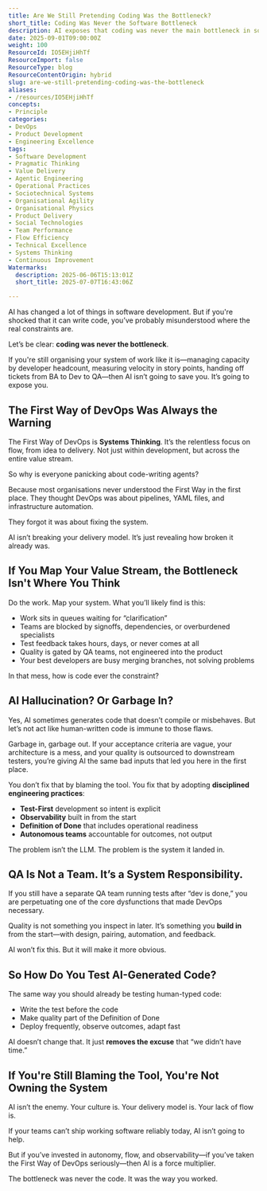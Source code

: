 ```yaml
---
title: Are We Still Pretending Coding Was the Bottleneck?
short_title: Coding Was Never the Software Bottleneck
description: AI exposes that coding was never the main bottleneck in software delivery; real constraints are in system flow, team practices, and organisational culture, not code writing.
date: 2025-09-01T09:00:00Z
weight: 100
ResourceId: IO5EHjiHhTf
ResourceImport: false
ResourceType: blog
ResourceContentOrigin: hybrid
slug: are-we-still-pretending-coding-was-the-bottleneck
aliases:
- /resources/IO5EHjiHhTf
concepts:
- Principle
categories:
- DevOps
- Product Development
- Engineering Excellence
tags:
- Software Development
- Pragmatic Thinking
- Value Delivery
- Agentic Engineering
- Operational Practices
- Sociotechnical Systems
- Organisational Agility
- Organisational Physics
- Product Delivery
- Social Technologies
- Team Performance
- Flow Efficiency
- Technical Excellence
- Systems Thinking
- Continuous Improvement
Watermarks:
  description: 2025-06-06T15:13:01Z
  short_title: 2025-07-07T16:43:06Z

---
```

AI has changed a lot of things in software development. But if you're shocked that it can write code, you’ve probably misunderstood where the real constraints are.

Let’s be clear: **coding was never the bottleneck**.

If you're still organising your system of work like it is—managing capacity by developer headcount, measuring velocity in story points, handing off tickets from BA to Dev to QA—then AI isn’t going to save you. It’s going to expose you.

## The First Way of DevOps Was Always the Warning

The First Way of DevOps is **Systems Thinking**. It’s the relentless focus on flow, from idea to delivery. Not just within development, but across the entire value stream.

So why is everyone panicking about code-writing agents?

Because most organisations never understood the First Way in the first place. They thought DevOps was about pipelines, YAML files, and infrastructure automation.

They forgot it was about fixing the system.

AI isn’t breaking your delivery model. It’s just revealing how broken it already was.

## If You Map Your Value Stream, the Bottleneck Isn't Where You Think

Do the work. Map your system. What you’ll likely find is this:

- Work sits in queues waiting for “clarification”
- Teams are blocked by signoffs, dependencies, or overburdened specialists
- Test feedback takes hours, days, or never comes at all
- Quality is gated by QA teams, not engineered into the product
- Your best developers are busy merging branches, not solving problems

In that mess, how is code ever the constraint?

## AI Hallucination? Or Garbage In?

Yes, AI sometimes generates code that doesn’t compile or misbehaves. But let’s not act like human-written code is immune to those flaws.

Garbage in, garbage out. If your acceptance criteria are vague, your architecture is a mess, and your quality is outsourced to downstream testers, you’re giving AI the same bad inputs that led you here in the first place.

You don’t fix that by blaming the tool. You fix that by adopting **disciplined engineering practices**:

- **Test-First** development so intent is explicit
- **Observability** built in from the start
- **Definition of Done** that includes operational readiness
- **Autonomous teams** accountable for outcomes, not output

The problem isn’t the LLM. The problem is the system it landed in.

## QA Is Not a Team. It’s a System Responsibility.

If you still have a separate QA team running tests after “dev is done,” you are perpetuating one of the core dysfunctions that made DevOps necessary.

Quality is not something you inspect in later. It’s something you **build in** from the start—with design, pairing, automation, and feedback.

AI won’t fix this. But it will make it more obvious.

## So How Do You Test AI-Generated Code?

The same way you should already be testing human-typed code:

- Write the test before the code
- Make quality part of the Definition of Done
- Deploy frequently, observe outcomes, adapt fast

AI doesn’t change that. It just **removes the excuse** that “we didn’t have time.”

## If You're Still Blaming the Tool, You're Not Owning the System

AI isn’t the enemy. Your culture is. Your delivery model is. Your lack of flow is.

If your teams can’t ship working software reliably today, AI isn’t going to help.

But if you’ve invested in autonomy, flow, and observability—if you’ve taken the First Way of DevOps seriously—then AI is a force multiplier.

The bottleneck was never the code. It was the way you worked.
